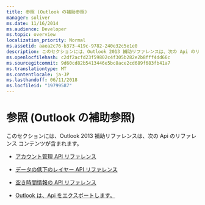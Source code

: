 ```yaml
---
title: 参照 (Outlook の補助参照)
manager: soliver
ms.date: 11/16/2014
ms.audience: Developer
ms.topic: overview
localization_priority: Normal
ms.assetid: aaea2c76-b373-419c-9782-240e32c5e1e0
description: このセクションには、Outlook 2013 補助リファレンスは、次の Api のリファレンス コンテンツが含まれます。
ms.openlocfilehash: c2df2acfd23f59802c4f305b282e2b8fff4dd66c
ms.sourcegitcommit: 9d60cd82b5413446e5bc8ace2cd689f683fb41a7
ms.translationtype: MT
ms.contentlocale: ja-JP
ms.lasthandoff: 06/11/2018
ms.locfileid: "19799587"
---
```

# <a name="reference-outlook-auxiliary-reference"></a>参照 (Outlook の補助参照)

このセクションには、Outlook 2013 補助リファレンスは、次の Api のリファレンス コンテンツが含まれます。

- [アカウント管理 API リファレンス](account-management-api-reference.md)
    
- [データの低下のレイヤー API リファレンス](data-degradation-layer-api-reference.md)
    
- [空き時間情報の API リファレンス](free-busy-api-reference.md)
    
- [Outlook は、Api をエクスポートします。](outlook-exported-apis.md)
    

